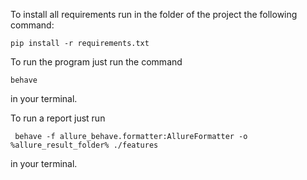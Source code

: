 To install all requirements run in the folder of the project the following command:
```
pip install -r requirements.txt
```

To run the program just run the command  

```behave``` 

in your terminal.

To run a report just run 

``` behave -f allure_behave.formatter:AllureFormatter -o %allure_result_folder% ./features```

in your terminal.
 
